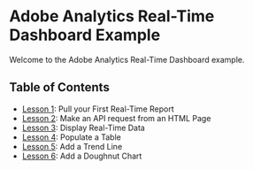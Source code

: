 Adobe Analytics Real-Time Dashboard Example
=====

Welcome to the Adobe Analytics Real-Time Dashboard example.

Table of Contents
-----------------

 * [Lesson 1](lessons/lesson_1): Pull your First Real-Time Report
 * [Lesson 2](lessons/lesson_2): Make an API request from an HTML Page
 * [Lesson 3](lessons/lesson_3): Display Real-Time Data
 * [Lesson 4](lessons/lesson_4): Populate a Table
 * [Lesson 5](lessons/lesson_5): Add a Trend Line
 * [Lesson 6](lessons/lesson_6): Add a Doughnut Chart
